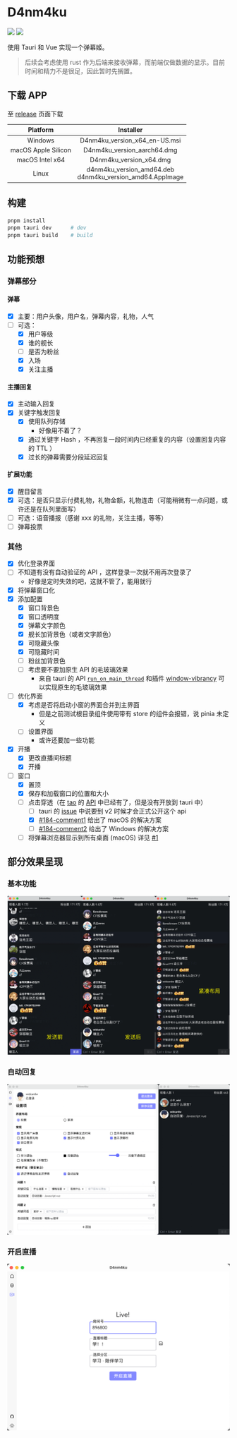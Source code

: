 # D4nm4ku

![](https://img.shields.io/github/workflow/status/widcardw/D4nm4ku/Release%20CI) ![](https://img.shields.io/github/downloads/widcardw/D4nm4ku/total)

使用 Tauri 和 Vue 实现一个弹幕姬。

> 后续会考虑使用 rust 作为后端来接收弹幕，而前端仅做数据的显示。目前时间和精力不是很足，因此暂时先搁置。

## 下载 APP

至 [release](https://github.com/widcardw/D4nm4ku/releases) 页面下载

| Platform | Installer |
|:--------:|:-------:|
| Windows | D4nm4ku_version_x64_en-US.msi |
| macOS Apple Silicon | D4nm4ku_version_aarch64.dmg |
| macOS Intel x64 | D4nm4ku_version_x64.dmg |
| Linux | d4nm4ku_version_amd64.deb <br> d4nm4ku_version_amd64.AppImage |

## 构建

```sh
pnpm install
pnpm tauri dev      # dev
pnpm tauri build    # build
```

## 功能预想

### 弹幕部分

#### 弹幕

- [x] 主要：用户头像，用户名，弹幕内容，礼物，人气
- [ ] 可选：
    - [x] 用户等级
    - [x] 谁的舰长
    - [ ] 是否为粉丝
    - [x] 入场
    - [x] 关注主播

#### 主播回复

- [x] 主动输入回复
- [x] 关键字触发回复
    - [x] 使用队列存储
        - 好像用不着了？
    - [x] 通过关键字 Hash ，不再回复一段时间内已经重复的内容（设置回复内容的 TTL ）
    - [x] 过长的弹幕需要分段延迟回复

#### 扩展功能

- [x] 醒目留言
- [x] 可选：是否只显示付费礼物，礼物金额，礼物连击（可能稍微有一点问题，或许还是在队列里面写）
- [ ] 可选：语音播报（感谢 xxx 的礼物，关注主播，等等）
- [ ] 弹幕投票

### 其他

- [x] 优化登录界面
- [ ] 不知道有没有自动验证的 API ，这样登录一次就不用再次登录了
    - 好像是定时失效的吧，这就不管了，能用就行
- [x] 将弹幕窗口化
- [x] 添加配置
    - [x] 窗口背景色
    - [x] 窗口透明度
    - [x] 弹幕文字颜色
    - [x] 舰长加背景色（或者文字颜色）
    - [x] 可隐藏头像
    - [x] 可隐藏时间
    - [ ] 粉丝加背景色
    - [ ] 考虑要不要加原生 API 的毛玻璃效果
        - 来自 tauri 的 API [`run_on_main_thread`](https://docs.rs/tauri/1.1.1/tauri/struct.AppHandle.html#method.run_on_main_thread) 和插件 [window-vibrancy](https://docs.rs/window-vibrancy/0.3.0/window_vibrancy/) 可以实现原生的毛玻璃效果
- [ ] 优化界面
    - [x] 考虑是否将启动小窗的界面合并到主界面
        - 但是之前测试根目录组件使用带有 store 的组件会报错，说 pinia 未定义
    - [ ] 设置界面
        - 或许还要加一些功能
- [x] 开播
    - [x] 更改直播间标题
    - [x] 开播
- [ ] 窗口
    - [x] 置顶
    - [x] 保存和加载窗口的位置和大小
    - [ ] 点击穿透（在 [tao](https://docs.rs/tao/0.14.0/tao/) 的 [API](https://docs.rs/tao/0.14.0/tao/window/struct.Window.html#method.set_ignore_cursor_events) 中已经有了，但是没有开放到 tauri 中）
        - [ ] tauri 的 [issue](https://github.com/tauri-apps/tao/issues/184#issuecomment-1097109451) 中说要到 v2 时候才会正式公开这个 api
        - [x] [#184-comment1](https://github.com/tauri-apps/tao/issues/184#issuecomment-1134823892) 给出了 macOS 的解决方案
        - [ ] [#184-comment2](https://github.com/tauri-apps/tao/issues/184#issuecomment-1118176176) 给出了 Windows 的解决方案
    - [ ] 将弹幕浏览器显示到所有桌面 (macOS) 详见 [#1](https://github.com/widcardw/D4nm4ku/issues/1)

## 部分效果呈现

### 基本功能

![basic](./imgs/basic.png)

### 自动回复

![auto-reply](./imgs/auto-reply.png)

### 开启直播

![start-live](./imgs/start-live.png)
